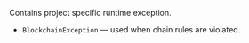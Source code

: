 Contains project specific runtime exception.

- `BlockchainException` — used when chain rules are violated.
